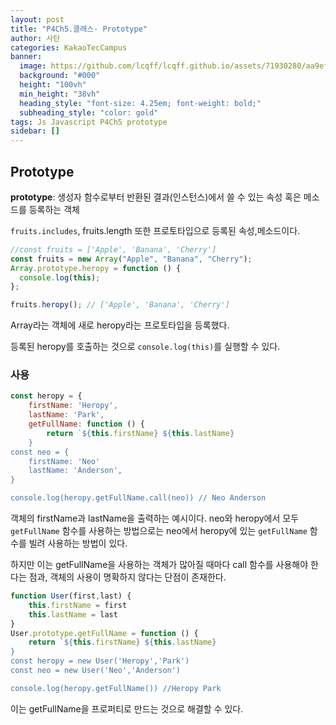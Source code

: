 ```yaml
---
layout: post
title: "P4Ch5.클래스- Prototype"
author: 사탄
categories: KakaoTecCampus
banner:
  image: https://github.com/lcqff/lcqff.github.io/assets/71930280/aa9ef9d4-5990-41dc-9a6d-b8a61d9fc103
  background: "#000"
  height: "100vh"
  min_height: "38vh"
  heading_style: "font-size: 4.25em; font-weight: bold;"
  subheading_style: "color: gold"
tags: Js Javascript P4Ch5 prototype
sidebar: []
---
```


<style>
  .imageRow {
    display:flex;
  }
  .captionedImg {
    display: grid;
    align-content: flex-end;
    margin: 0 20px;
    text-align:center;
    font-size: 12px;
    color:gray;
  }
</style>

## Prototype

**prototype**: 생성자 함수로부터 반환된 결과(인스턴스)에서 쓸 수 있는 속성 혹은 메소드를 등록하는 객체

`fruits.includes`, fruits.length 또한 프로토타입으로 등록된 속성,메소드이다.

```jsx
//const fruits = ['Apple', 'Banana', 'Cherry']
const fruits = new Array("Apple", "Banana", "Cherry");
Array.prototype.heropy = function () {
  console.log(this);
};

fruits.heropy(); // ['Apple', 'Banana', 'Cherry']
```

Array라는 객체에 새로 heropy라는 프로토타입을 등록했다.

등록된 heropy를 호출하는 것으로 `console.log(this)`를 실행할 수 있다.

### 사용

```jsx
const heropy = {
	firstName: 'Heropy',
	lastName: 'Park',
	getFullName: function () {
		return `${this.firstName} ${this.lastName}
	}
const neo = {
	firstName: 'Neo'
	lastName: 'Anderson',
}

console.log(heropy.getFullName.call(neo)) // Neo Anderson
```

객체의 firstName과 lastName을 출력하는 예시이다. neo와 heropy에서 모두 `getFullName` 함수를 사용하는 방법으로는 neo에서 heropy에 있는 `getFullName` 함수를 빌려 사용하는 방법이 있다.

하지만 이는 getFullName을 사용하는 객체가 많아질 때마다 call 함수를 사용해야 한다는 점과, 객체의 사용이 명확하지 않다는 단점이 존재한다.

```jsx
function User(first,last) {
	this.firstName = first
	this.lastName = last
}
User.prototype.getFullName = function () {
	return `${this.firstName} ${this.lastName}
}
const heropy = new User('Heropy','Park')
const neo = new User('Neo','Anderson')

console.log(heropy.getFullName()) //Heropy Park
```

이는 getFullName을 프로퍼티로 만드는 것으로 해결할 수 있다.
